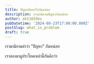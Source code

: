 ```yaml
---
title: ปัญหาคืออะไรกันแน่นะ
description: เรามานิยามปัญหากันหน่อย
author: ak1103dev
pubDatetime: '2024-08-23T17:00:00.000Z'
postSlug: what_is_problem
draft: true
---
```



เรามานิยามคำว่า "ปัญหา" กันหน่อย

เราลองมาดูประโยคเหล่านี้กันดีกว่า
